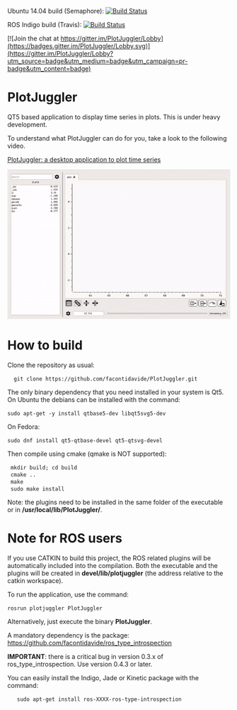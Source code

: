 Ubuntu 14.04 build (Semaphore): [![Build Status](https://semaphoreci.com/api/v1/facontidavide/plotjuggler/branches/master/shields_badge.svg)](https://semaphoreci.com/facontidavide/plotjuggler)

ROS Indigo build (Travis): [![Build Status](https://travis-ci.org/facontidavide/PlotJuggler.svg?branch=master)](https://travis-ci.org/facontidavide/PlotJuggler)


[![Join the chat at https://gitter.im/PlotJuggler/Lobby](https://badges.gitter.im/PlotJuggler/Lobby.svg)](https://gitter.im/PlotJuggler/Lobby?utm_source=badge&utm_medium=badge&utm_campaign=pr-badge&utm_content=badge)

# PlotJuggler

QT5 based application to display time series in plots. This is under heavy development. 

To understand what PlotJuggler can do for you, take a look to the following video.

[PlotJuggler: a desktop application to plot time series](https://vimeo.com/174120477) 

![PlotJuggler](docs/images/PlotJuggler.gif)

# How to build

Clone the repository as usual:

      git clone https://github.com/facontidavide/PlotJuggler.git

The only binary dependency that you need installed in your system is Qt5. On Ubuntu the debians can be installed with the command:

    sudo apt-get -y install qtbase5-dev libqt5svg5-dev
    
On Fedora:

    sudo dnf install qt5-qtbase-devel qt5-qtsvg-devel
    
Then compile using cmake (qmake is NOT supported):

     mkdir build; cd build
     cmake ..
     make
     sudo make install
 
 Note: the plugins need to be installed in the same folder of the executable or in __/usr/local/lib/PlotJuggler/__.
 
# Note for ROS users
 
If you use CATKIN to build this project, the ROS related plugins will be automatically included into the compilation. Both the executable and the plugins will be created in __devel/lib/plotjuggler__ (the address relative to the catkin workspace).

To run the application, use the command:

    rosrun plotjuggler PlotJuggler
    
Alternatively, just execute the binary __PlotJuggler__. 

A mandatory dependency is the package: https://github.com/facontidavide/ros_type_introspection 

__IMPORTANT__: there is a critical bug in version 0.3.x of ros_type_introspection. Use version 0.4.3 or later.

You can easily install the Indigo, Jade or Kinetic package with the command:

       sudo apt-get install ros-XXXX-ros-type-introspection

      

